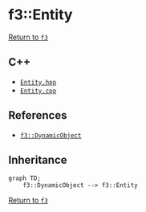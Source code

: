 # f3::Entity

[Return to `f3`](/docs/f3.md)

## C++

- [`Entity.hpp`](/src/f3/Entity.hpp)
- [`Entity.cpp`](/src/f3/Entity.cpp)

## References

- [`f3::DynamicObject`](/docs/f3/DynamicObject.md)

## Inheritance

```mermaid
graph TD;
    f3::DynamicObject --> f3::Entity
```

[Return to `f3`](/docs/f3.md)
